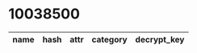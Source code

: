 # 10038500

|           name           |            hash                |attr|category|decrypt_key|
| ------------------------ | ------------------------------ | -- | ------ | -- |
